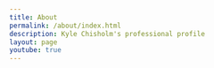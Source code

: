 ```yaml
---
title: About
permalink: /about/index.html
description: Kyle Chisholm's professional profile
layout: page
youtube: true
---
```

